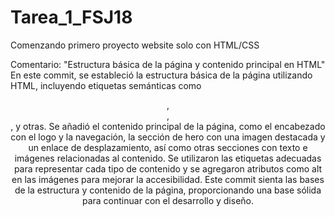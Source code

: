 # Tarea_1_FSJ18
Comenzando primero proyecto website solo con HTML/CSS

Comentario: "Estructura básica de la página y contenido principal en HTML"
En este commit, se estableció la estructura básica de la página utilizando HTML, incluyendo etiquetas semánticas como <header>, <section>, <footer>, y otras. Se añadió el contenido principal de la página, como el encabezado con el logo y la navegación, la sección de hero con una imagen destacada y un enlace de desplazamiento, así como otras secciones con texto e imágenes relacionadas al contenido. Se utilizaron las etiquetas adecuadas para representar cada tipo de contenido y se agregaron atributos como alt en las imágenes para mejorar la accesibilidad. Este commit sienta las bases de la estructura y contenido de la página, proporcionando una base sólida para continuar con el desarrollo y diseño.
